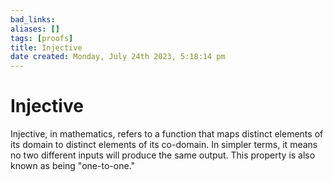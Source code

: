 ```yaml
---
bad_links: 
aliases: []
tags: [proofs]
title: Injective
date created: Monday, July 24th 2023, 5:18:14 pm
---
```

# Injective

Injective, in mathematics, refers to a function that maps distinct elements of its domain to distinct elements of its co-domain. In simpler terms, it means no two different inputs will produce the same output. This property is also known as being "one-to-one."
